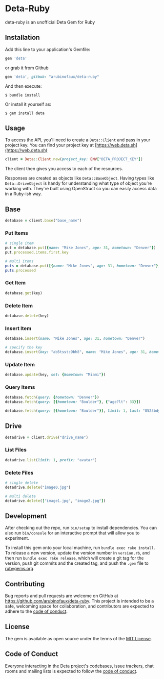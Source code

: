 # Deta-Ruby

deta-ruby is an unofficial Deta Gem for Ruby

## Installation

Add this line to your application's Gemfile:

```ruby
gem 'deta'
```

or grab it from Github
```ruby
gem 'deta', github: "arubinofaux/deta-ruby"
```

And then execute:

    $ bundle install

Or install it yourself as:

    $ gem install deta

## Usage

To access the API, you'll need to create a `Deta::Client` and pass in your project key. You can find your project key at [https://web.deta.sh](https://web.deta.sh)

```ruby
client = Deta::Client.new(project_key: ENV["DETA_PROJECT_KEY"])
```

The client then gives you access to each of the resources.

Responses are created as objects like `Deta::BaseObject`. Having types like `Deta::DriveObject` is handy for understanding what type of object you're working with. They're built using OpenStruct so you can easily access data in a Ruby-ish way.

## Base

```ruby
detabase = client.base("base_name")
```

### Put Items

```ruby
# single item
put = detabase.put({name: "Mike Jones", age: 31, hometown: "Denver"})
put.processed.items.first.key

# multi items
puts = detabase.put([{name: "Mike Jones", age: 31, hometown: "Denver"}, {name: "Mike Dow", age: 25, hometown: "Miami"}])
puts.processed
```

### Get Item

```ruby
detabase.get(key)
```

### Delete Item

```ruby
detabase.delete(key)
```

### Insert Item

```ruby
detabase.insert(name: "Mike Jones", age: 31, hometown: "Denver")

# specify the key
detabase.insert(key: "ab5tsstc9bh8", name: "Mike Jones", age: 31, hometown: "Denver")
```

### Update Item

```ruby
detabase.update(key, set: {hometown: "Miami"})
```

### Query Items

```ruby
detabase.fetch(query: {hometown: "Denver"})
detabase.fetch(query: [{hometown: "Boulder"}, {"age?lt": 33}])

detabase.fetch(query: [{hometown: "Boulder"}], limit: 1, last: "8523bdyxlqww")
```

## Drive

```ruby
detadrive = client.drive("drive_name")
```

### List Files

```ruby
detadrive.list(limit: 1, prefix: "avatar")
```

### Delete Files

```ruby
# single delete
detadrive.delete("image0.jpg")

# multi delete
detadrive.delete(["image1.jpg", "image2.jpg"])
```

## Development

After checking out the repo, run `bin/setup` to install dependencies. You can also run `bin/console` for an interactive prompt that will allow you to experiment.

To install this gem onto your local machine, run `bundle exec rake install`. To release a new version, update the version number in `version.rb`, and then run `bundle exec rake release`, which will create a git tag for the version, push git commits and the created tag, and push the `.gem` file to [rubygems.org](https://rubygems.org).

## Contributing

Bug reports and pull requests are welcome on GitHub at https://github.com/arubinofaux/deta-ruby. This project is intended to be a safe, welcoming space for collaboration, and contributors are expected to adhere to the [code of conduct](https://github.com/arubinofaux/deta-ruby/blob/main/CODE_OF_CONDUCT.md).

## License

The gem is available as open source under the terms of the [MIT License](https://opensource.org/licenses/MIT).

## Code of Conduct

Everyone interacting in the Deta project's codebases, issue trackers, chat rooms and mailing lists is expected to follow the [code of conduct](https://github.com/arubinofaux/deta-ruby/blob/main/CODE_OF_CONDUCT.md).
